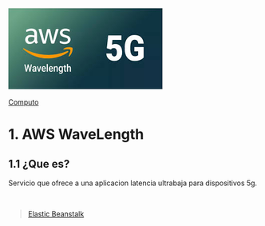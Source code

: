 ![Amazon WaveLength](../../00_assets/Computo/wavelength-logo.jpeg)

[Computo](../../01-Computo/)

# 1. AWS WaveLength

## 1.1 ¿Que es?

Servicio que ofrece a una aplicacion latencia ultrabaja para dispositivos 5g.


<br/>

> [Elastic Beanstalk](../05-Administrador%20de%20Costos%20y%20Capacidades/beanstalk.md)

<br/>